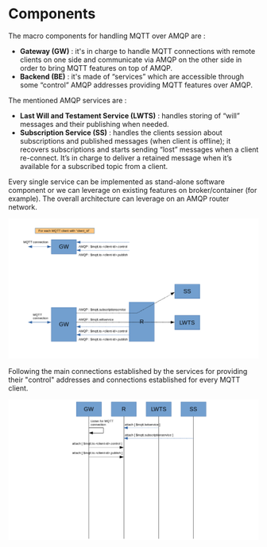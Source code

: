 # Components

The macro components for handling MQTT over AMQP are :

* **Gateway (GW)** : it's in charge to handle MQTT connections with remote clients on one side and communicate via AMQP on the other side in order to bring MQTT features on top of AMQP.
* **Backend (BE)** : it's made of “services” which are accessible through some “control” AMQP addresses providing MQTT features over AMQP.

The mentioned AMQP services are :

* **Last Will and Testament Service (LWTS)** : handles storing of “will” messages and their publishing when needed.
* **Subscription Service (SS)** : handles the clients session about subscriptions and published messages (when client is offline); it recovers subscriptions and starts sending “lost” messages when a client re-connect. It’s in charge to deliver a retained message when it’s available for a subscribed topic from a client.

Every single service can be implemented as stand-alone software component or we can leverage on existing features on broker/container (for example). The overall architecture can leverage on an AMQP router network.

![Overall](../images/01_overall.png)

Following the main connections established by the services for providing their "control" addresses and connections established for every MQTT client.

![Connections](../images/02_connections.png)

